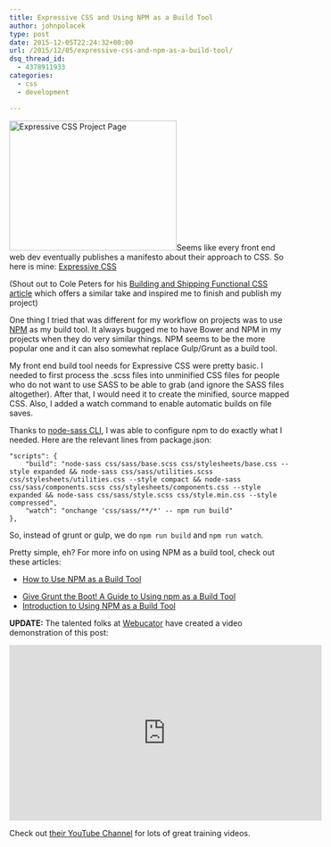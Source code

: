 ```yaml
---
title: Expressive CSS and Using NPM as a Build Tool
author: johnpolacek
type: post
date: 2015-12-05T22:24:32+00:00
url: /2015/12/05/expressive-css-and-npm-as-a-build-tool/
dsq_thread_id:
  - 4378911933
categories:
  - css
  - development

---
```


[<img src="/img/blog/2015/12/expressive-css-300x233.png" alt="Expressive CSS Project Page" width="300" height="233" class="alignleft size-medium wp-image-1977" srcset="http://johnpolacek.com/wp-content/uploads/2015/12/expressive-css-300x233.png 300w, http://johnpolacek.com/wp-content/uploads/2015/12/expressive-css-386x300.png 386w, http://johnpolacek.com/wp-content/uploads/2015/12/expressive-css.png 640w" sizes="(max-width: 300px) 100vw, 300px" />][1]Seems like every front end web dev eventually publishes a manifesto about their approach to CSS. So here is mine: [Expressive CSS][1]

(Shout out to Cole Peters for his [Building and Shipping Functional CSS article][2] which offers a similar take and inspired me to finish and publish my project)

One thing I tried that was different for my workflow on projects was to use [NPM][3] as my build tool. It always bugged me to have Bower and NPM in my projects when they do very similar things. NPM seems to be the more popular one and it can also somewhat replace Gulp/Grunt as a build tool.

My front end build tool needs for Expressive CSS were pretty basic. I needed to first process the .scss files into unminified CSS files for people who do not want to use SASS to be able to grab (and ignore the SASS files altogether). After that, I would need it to create the minified, source mapped CSS. Also, I added a watch command to enable automatic builds on file saves.

Thanks to [node-sass CLI][4], I was able to configure npm to do exactly what I needed. Here are the relevant lines from package.json:

    
    "scripts": {
        "build": "node-sass css/sass/base.scss css/stylesheets/base.css --style expanded && node-sass css/sass/utilities.scss css/stylesheets/utilities.css --style compact && node-sass css/sass/components.scss css/stylesheets/components.css --style expanded && node-sass css/sass/style.scss css/style.min.css --style compressed",
        "watch": "onchange 'css/sass/**/*' -- npm run build"
    },
    
    

So, instead of grunt or gulp, we do `npm run build` and `npm run watch`.

Pretty simple, eh? For more info on using NPM as a build tool, check out these articles:

  * <a href="http://blog.keithcirkel.co.uk/how-to-use-npm-as-a-build-tool/" class="broken_link" rel="nofollow">How to Use NPM as a Build Tool</li> 
    
    <li>
      <a href="http://www.sitepoint.com/guide-to-npm-as-a-build-tool/">Give Grunt the Boot! A Guide to Using npm as a Build Tool</li> 
      
      <li>
        <a href="https://medium.com/@dabit3/introduction-to-using-npm-as-a-build-tool-b41076f488b0#.fplbuu4db">Introduction to Using NPM as a Build Tool</a>
      </li></ul> 
      
      <p>
        <strong>UPDATE:</strong> The talented folks at <a href="https://www.webucator.com/">Webucator</a> have created a video demonstration of this post:
      </p>
      
      <div class="flex-video">
        <iframe width="560" height="315" src="https://www.youtube.com/embed/MRDQ8J3Vawc" frameborder="0" allowfullscreen></iframe>
      </div>
      
      <p>
        Check out <a href="https://www.youtube.com/channel/UC0QGsFRt4BcudtOQ8ueVorA">their YouTube Channel</a> for lots of great training videos.
      </p>

 [1]: http://johnpolacek.github.io/expressive-css/
 [2]: https://medium.com/@cole_peters/building-and-shipping-functional-css-4f29b947bcb9
 [3]: http://npmjs.com
 [4]: https://github.com/sass/node-sass#command-line-interface